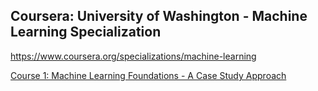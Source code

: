 ## Coursera: University of Washington - Machine Learning Specialization

https://www.coursera.org/specializations/machine-learning

[Course 1: Machine Learning Foundations - A Case Study Approach](https://github.com/JanelChumley/coursera_uw_machine_learning/tree/master/machine_learning_foundations)
